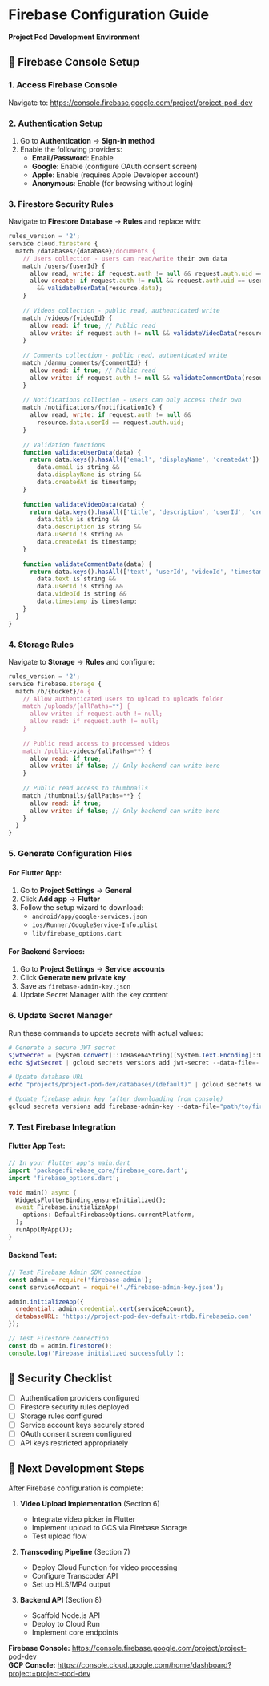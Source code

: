 # Firebase Configuration Guide
**Project Pod Development Environment**

## 🎯 **Firebase Console Setup**

### 1. Access Firebase Console
Navigate to: https://console.firebase.google.com/project/project-pod-dev

### 2. Authentication Setup
1. Go to **Authentication** → **Sign-in method**
2. Enable the following providers:
   - **Email/Password**: Enable
   - **Google**: Enable (configure OAuth consent screen)
   - **Apple**: Enable (requires Apple Developer account)
   - **Anonymous**: Enable (for browsing without login)

### 3. Firestore Security Rules
Navigate to **Firestore Database** → **Rules** and replace with:

```javascript
rules_version = '2';
service cloud.firestore {
  match /databases/{database}/documents {
    // Users collection - users can read/write their own data
    match /users/{userId} {
      allow read, write: if request.auth != null && request.auth.uid == userId;
      allow create: if request.auth != null && request.auth.uid == userId
        && validateUserData(resource.data);
    }
    
    // Videos collection - public read, authenticated write
    match /videos/{videoId} {
      allow read: if true; // Public read
      allow write: if request.auth != null && validateVideoData(resource.data);
    }
    
    // Comments collection - public read, authenticated write
    match /danmu_comments/{commentId} {
      allow read: if true; // Public read
      allow write: if request.auth != null && validateCommentData(resource.data);
    }
    
    // Notifications collection - users can only access their own
    match /notifications/{notificationId} {
      allow read, write: if request.auth != null && 
        resource.data.userId == request.auth.uid;
    }
    
    // Validation functions
    function validateUserData(data) {
      return data.keys().hasAll(['email', 'displayName', 'createdAt']) &&
        data.email is string &&
        data.displayName is string &&
        data.createdAt is timestamp;
    }
    
    function validateVideoData(data) {
      return data.keys().hasAll(['title', 'description', 'userId', 'createdAt']) &&
        data.title is string &&
        data.description is string &&
        data.userId is string &&
        data.createdAt is timestamp;
    }
    
    function validateCommentData(data) {
      return data.keys().hasAll(['text', 'userId', 'videoId', 'timestamp']) &&
        data.text is string &&
        data.userId is string &&
        data.videoId is string &&
        data.timestamp is timestamp;
    }
  }
}
```

### 4. Storage Rules
Navigate to **Storage** → **Rules** and configure:

```javascript
rules_version = '2';
service firebase.storage {
  match /b/{bucket}/o {
    // Allow authenticated users to upload to uploads folder
    match /uploads/{allPaths=**} {
      allow write: if request.auth != null;
      allow read: if request.auth != null;
    }
    
    // Public read access to processed videos
    match /public-videos/{allPaths=**} {
      allow read: if true;
      allow write: if false; // Only backend can write here
    }
    
    // Public read access to thumbnails
    match /thumbnails/{allPaths=**} {
      allow read: if true;
      allow write: if false; // Only backend can write here
    }
  }
}
```

### 5. Generate Configuration Files

#### For Flutter App:
1. Go to **Project Settings** → **General**
2. Click **Add app** → **Flutter**
3. Follow the setup wizard to download:
   - `android/app/google-services.json`
   - `ios/Runner/GoogleService-Info.plist`
   - `lib/firebase_options.dart`

#### For Backend Services:
1. Go to **Project Settings** → **Service accounts**
2. Click **Generate new private key**
3. Save as `firebase-admin-key.json`
4. Update Secret Manager with the key content

### 6. Update Secret Manager
Run these commands to update secrets with actual values:

```powershell
# Generate a secure JWT secret
$jwtSecret = [System.Convert]::ToBase64String([System.Text.Encoding]::UTF8.GetBytes((New-Guid).ToString() + (New-Guid).ToString()))
echo $jwtSecret | gcloud secrets versions add jwt-secret --data-file=- --project=project-pod-dev

# Update database URL
echo "projects/project-pod-dev/databases/(default)" | gcloud secrets versions add database-url --data-file=- --project=project-pod-dev

# Update firebase admin key (after downloading from console)
gcloud secrets versions add firebase-admin-key --data-file="path/to/firebase-admin-key.json" --project=project-pod-dev
```

### 7. Test Firebase Integration

#### Flutter App Test:
```dart
// In your Flutter app's main.dart
import 'package:firebase_core/firebase_core.dart';
import 'firebase_options.dart';

void main() async {
  WidgetsFlutterBinding.ensureInitialized();
  await Firebase.initializeApp(
    options: DefaultFirebaseOptions.currentPlatform,
  );
  runApp(MyApp());
}
```

#### Backend Test:
```javascript
// Test Firebase Admin SDK connection
const admin = require('firebase-admin');
const serviceAccount = require('./firebase-admin-key.json');

admin.initializeApp({
  credential: admin.credential.cert(serviceAccount),
  databaseURL: 'https://project-pod-dev-default-rtdb.firebaseio.com'
});

// Test Firestore connection
const db = admin.firestore();
console.log('Firebase initialized successfully');
```

## 🔐 **Security Checklist**

- [ ] Authentication providers configured
- [ ] Firestore security rules deployed
- [ ] Storage rules configured
- [ ] Service account keys securely stored
- [ ] OAuth consent screen configured
- [ ] API keys restricted appropriately

## 📱 **Next Development Steps**

After Firebase configuration is complete:

1. **Video Upload Implementation** (Section 6)
   - Integrate video picker in Flutter
   - Implement upload to GCS via Firebase Storage
   - Test upload flow

2. **Transcoding Pipeline** (Section 7)
   - Deploy Cloud Function for video processing
   - Configure Transcoder API
   - Set up HLS/MP4 output

3. **Backend API** (Section 8)
   - Scaffold Node.js API
   - Deploy to Cloud Run
   - Implement core endpoints

**Firebase Console:** https://console.firebase.google.com/project/project-pod-dev  
**GCP Console:** https://console.cloud.google.com/home/dashboard?project=project-pod-dev
